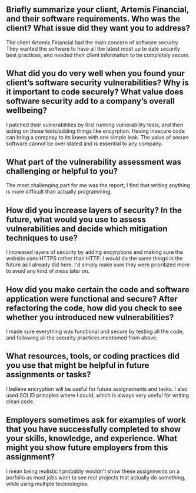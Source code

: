 ## Briefly summarize your client, Artemis Financial, and their software requirements. Who was the client? What issue did they want you to address?
The client Artemis Financial had the main concern of software security. They wanted the software to have all the latest most up to date security best
practices, and needed their client information to be completely secure.

## What did you do very well when you found your client’s software security vulnerabilities? Why is it important to code securely? What value does software security add to a company’s overall wellbeing?
I patched their vulnerabilities by first running vulnerability tests, and then acting on those tests/adding things like encyrption. Having insecure code can bring a compnay to its knees with one simple leak. The value of secure software cannot be over stated and is essential to any company.

## What part of the vulnerability assessment was challenging or helpful to you?
The most challenging part for me was the report, I find that writing anything is more difficult than actually programming.

## How did you increase layers of security? In the future, what would you use to assess vulnerabilities and decide which mitigation techniques to use?
I increased layers of security by adding encyrptions and making sure the website uses HTTPS rather than HTTP. I would do the same things in the future as I already did here. I'd simply make sure they were prioritized more to avoid any kind of mess later on.

## How did you make certain the code and software application were functional and secure? After refactoring the code, how did you check to see whether you introduced new vulnerabilities?
I made sure everything was functional and secure by testing all the code, and following all the security practices mentioned from above.

## What resources, tools, or coding practices did you use that might be helpful in future assignments or tasks?
I believe encryption will be useful for future assignements and tasks. I also used SOLID princples where I could, which is always very useful for writing clean code.

## Employers sometimes ask for examples of work that you have successfully completed to show your skills, knowledge, and experience. What might you show future employers from this assignment?
I mean being realistic I probably wouldn't show these assignments on a porfolio as most jobs want to see real projects that actually do something, while using multiple technologies.
